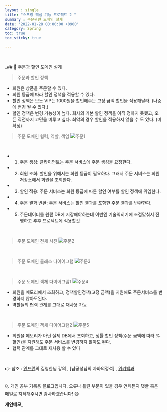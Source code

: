 ```yaml
---
layout : single
title: "스프링 핵심 기능 프로젝트 2 "
summary : 주문관련 도메인 설계 
date: '2022-01-28 00:00:00 +0900'
category: Spring
toc: true
toc_sticky: true

---
```


<br>

_## 📌 주문과 할인 도메인 설계

> 주문과 할인 정책

- 회원은 상품을 주문할 수 있다.
- 회원 등급에 따라 할인 정책을 적용할 수 있다.
- 할인 정책은 모든 VIP는 1000원을 할인해주는 고정 금액 할인을 적용해달라. (나중에 변경 될 수
있다.)
- 할인 정책은 변경 가능성이 높다. 회사의 기본 할인 정책을 아직 정하지 못했고, 오픈 직전까지 고민을
미루고 싶다. 최악의 경우 할인을 적용하지 않을 수 도 있다. (미확정)

> 주문 도메인 협력, 역할, 책임
![주문1](https://user-images.githubusercontent.com/52389219/151501091-1db7b272-3a08-478c-a06b-79efc9687941.PNG)

<br>

- 1. 주문 생성: 클라이언트는 주문 서비스에 주문 생성을 요청한다.
- 2. 회원 조회: 할인을 위해서는 회원 등급이 필요하다. 그래서 주문 서비스는 회원 저장소에서 회원을 조회한다.
- 3. 할인 적용: 주문 서비스는 회원 등급에 따른 할인 여부를 할인 정책에 위임한다.
- 4. 주문 결과 반환: 주문 서비스는 할인 결과를 포함한 주문 결과를 반환한다.
- 5. 주문데이터를 원랜 DB에 저장해야하는데 이번엔 기술익히기에 초점맞춰서 진행하고 추후 프로젝트에 적용할것

<br>

> 주문 도메인 전체 사진
![주문2](https://user-images.githubusercontent.com/52389219/151501082-7508a436-9f63-478c-96fe-8844fa889e48.PNG)

<br>



> 주문 도메인 클래스 다이어그램
![주문3](https://user-images.githubusercontent.com/52389219/151501085-e1c8060e-88de-4322-8bc7-261f6be73b27.PNG) 

<br>

> 주문 도메인 객체 다이어그램1
![주문4](https://user-images.githubusercontent.com/52389219/151501087-634c519e-e198-4a65-956e-7979a38e9e3f.PNG)

- 회원을 메모리에서 조회하고, 정책할인정책(고정 금액)을 지원해도 주문서비스를 변경하지 않아도된다.
- 역할들의 협력 관계를 그대로 재사용 가능

<br>

> 주문 도메인 객체 다이어그램2
![주문5](https://user-images.githubusercontent.com/52389219/151501090-20d651c5-2f1b-4501-90ea-45800611d095.PNG)

- 회원을 메모리가 아닌 실제 DB에서 조회하고, 정률 할인 정책(주문 금액에 따라 % 할인)을 지원해도 주문
서비스를 변경하지 않아도 된다.
- 협력 관계를 그대로 재사용 할 수 있다



<br>


👉 참조 : [인프런](https://www.inflearn.com/)의 김영한님
강의 , [남궁성님의 자바의정석] , [위키백과](https://ko.wikipedia.org/wiki/SOLID_%EA%B0%9D%EC%B2%B4_%EC%A7%80%ED%96%A5_%EC%84%A4%EA%B3%84)

<br>
🌜 개인 공부 기록용 블로그입니다. 오류나 틀린 부분이 있을 경우 
언제든지 댓글 혹은 메일로 지적해주시면 감사하겠습니다! 😄
<br>

**개인메모**_
